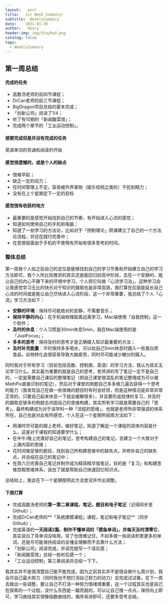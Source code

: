 ```yaml
---
layout:   post
title:   1st Week Summary!
subtitle:  WeeklySummary
date:    2021-01-30
author:   Henry
header-img: img/StayRad.png
catalog: false
tags:
  - WeeklySummary
---
```

## 第一周总结
#### 完成的任务
+ 高数汤老师的前四节课程；
+ DrCan老师的前三节课程；
+ BigDragon项目总结的基本完成；
+ 「创新公司」阅读了1/4；
+ 听了有10期的「新闻酸菜馆」；
+ 完成两个章节的「工业运动控制」。

#### 想要完成但是并没有完成的任务
英语单词的背诵和阅读的开始

#### 感觉很遗憾的，或是个人的缺点
+ 很难早起；
+ 缺乏一定的动力；
+ 在时间管理上不足，容易被外界事物（娱乐视频之类的）干扰到精力；
+ 没有在上个星期定下一定的目标

#### 感觉很有收获的地方
+ 最重要的是感觉开始找到自己的节奏，有开始进入心流的感觉；
+ 知道如何使用自己的手机和电脑；
+ 知道了一些学习的方法论，比如对于「控制理论」网课建立了自己的一个方法论流程，并还在践行完善中；
+ 在思想层面由于手机的不使用有开始有很多思考的时间。

### 整体总结
第一周我个人给之前自己的定位是能够找到自己的学习节奏和开始建立自己的学习方法即可，我个人所比较推崇的其实还是能回归初高中阶段，去在一个安静的、能让自己的内心平静下来的环境中学习，个人把它叫做「心流学习法」，这种学习会让我感觉学习无比的快乐对于知识的摄取也是非常高效，我打算在后面能延长自己心流的时间或是能让自己尽快进入心流阶段，这一个非常重要，我总结了个人「心流」学习方法如下：
+ **安静的环境**：保持尽可能绝对的安静，不需要音乐；
+ **保持平静的内心**：在手机端物理距离远离学习，Mac端使用「自我控制」这一个软件；
+ **及时的休息**：个人习惯是30min休息5min，我在Mac端使用的是「JustFocus」；
+ **多多的思考**：保持及时的思考才是正确摄入知识最重要的方法；
+ **及时补充能量**：平时保持多多喝水，可以给自己5min休息时摄入一些蛋白质食品，谷物转化会很容易导致大脑疲劳，同时尽可能减少糖分的摄入。

同时我对于所有学习（目前包括高数、控制类、英语）的学习方法，我认为其实无论学习什么，其实最为重要的就是自己的思考，老师讲的写了笔记一定不是自己的，一定是需要自己课后的整理笔记（把自己课堂很混乱的笔记整理成为可以被MathPix直接识别的笔记），然后对于课堂的例题自己多多做几遍去获得一个思考的能力（我发现自己在做一些很难的题目时有时会好烦，但是这种情况是非常非常正常的，只要自己起来休息一下就会缓解很多），并且要形成规律的复习，并及时的摄取足够多的例题去巩固自己的思维构建，其实所有学习就是需要自己的「思考」，最终构建成为对于该学科一种「流程的思维」，也就是老师所非常强调的体系所在，自己也是对此有所感觉，个人在这一个星期所探索方法如下：
+ 网课时尽可能的跟上老师，做好笔记，知道了解这一个课程的具体内容是什么，这是对于课程的知道要学什么；
+ 在中午/晚上完善好自己的笔记，思考构建自己的笔记，去建立一个大致对于上课内容的思维；
+ 花时间做足够的题目，找到自己所构建思维中的缺失点，并修补自己的缺失点，并总结在自己的笔记中；
+ 在周六日完善自己笔记并制作成为精简精华版笔记，目的是「复习」和构建思维宫殿思维体系，说白了就是帮助自己快速回忆知识点。

总结如上，我会在下一个星期按照此方法尝试并作出调整。

#### 下周打算
+ 完成高数汤老师的**第一第二章课程，笔记，题目和电子笔记**（记得同步至Github）；
+ 完成DrCan老师的**「系统建模课程」课程，笔记和电子笔记**（同步Github）；
+ 完成英语的**一天阅读2篇、制作不懂单词的「摸鱼单词」，并每天及时清零它**，其实说白了背单词没啥用，背了也很难记住，不如多做一些阅读积累更多的单词，还是尽可能保持阅读的全懂全理解而不去靠什么方法；
+ 「创新公司」阅读完成，并读完就写一个读后感；
+ 「新闻酸菜馆」总结一些听后感一个；
+ 「工业运动控制」第三章阅读并总结一下下。

我其实并不是很清楚自己能不能完成，因为之前其实并不是很会做什么周计划，我会尽自己最大努力（同时我也不想打消自己努力的动力）去完成试试看，在下一周去做出一些调整，要让自己不打消一种努力情绪很重要，这一个过程其实也是自己在探索的一个过程，没什么东西是一蹴而就的，可以让自己慢一点点，保持向上即可，学习曲线其实很像指数曲线的，循序渐进即可，还要多思考总结。
